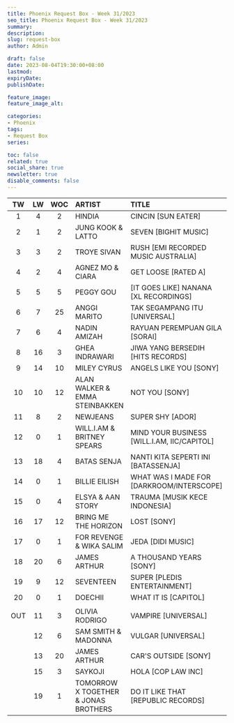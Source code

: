 ```yaml
---
title: Phoenix Request Box - Week 31/2023
seo_title: Phoenix Request Box - Week 31/2023
summary: 
description: 
slug: request-box
author: Admin

draft: false
date: 2023-08-04T19:30:00+08:00
lastmod: 
expiryDate: 
publishDate: 

feature_image: 
feature_image_alt: 

categories:
- Phoenix
tags:
- Request Box
series:

toc: false
related: true
social_share: true
newsletter: true
disable_comments: false
---
```

|TW|LW|WOC|ARTIST|TITLE|PEAK|PTW|PLW|MOVE|TLW|TOTAL|
|:----:|:----:|:----:|:----|:----|:----:|:----:|:----:|:----:|:----:|:----:|
|1|4|2|HINDIA|CINCIN [SUN EATER]|1|6340|3060|3280|3060|9400|
|2|1|2|JUNG KOOK & LATTO|SEVEN [BIGHIT MUSIC]|1|5690|13970|-8280|13970|19660|
|3|3|2|TROYE SIVAN|RUSH [EMI RECORDED MUSIC AUSTRALIA]|3|2520|3080|-560|3080|5600|
|4|2|4|AGNEZ MO & CIARA|GET LOOSE [RATED A]|1|2480|11280|-8800|22120|24600|
|5|5|5|PEGGY GOU|[IT GOES LIKE] NANANA [XL RECORDINGS]|1|1700|2480|-780|15100|16800|
|6|7|25|ANGGI MARITO|TAK SEGAMPANG ITU [UNIVERSAL]|3|1390|1210|180|22221|23611|
|7|6|4|NADIN AMIZAH|RAYUAN PEREMPUAN GILA [SORAI]|4|1166|2045|-879|4508|5674|
|8|16|3|GHEA INDRAWARI|JIWA YANG BERSEDIH [HITS RECORDS]|8|1149|589|560|1128|2277|
|9|14|10|MILEY CYRUS|ANGELS LIKE YOU [SONY]|2|1122|664|458|7938|9060|
|10|10|12|ALAN WALKER & EMMA STEINBAKKEN|NOT YOU [SONY]|1|801|740|61|14403|15204|
|11|8|2|NEWJEANS|SUPER SHY [ADOR]|8|795|1025|-230|1025|1820|
|12|0|1|WILL.I.AM & BRITNEY SPEARS|MIND YOUR BUSINESS [WILL.I.AM, IIC/CAPITOL]|12|720|0|720|0|720|
|13|18|4|BATAS SENJA|NANTI KITA SEPERTI INI [BATASSENJA]|3|700|561|139|3265|3965|
|14|0|1|BILLIE EILISH|WHAT WAS I MADE FOR [DARKROOM/INTERSCOPE]|14|625|0|625|0|625|
|15|0|4|ELSYA & AAN STORY|TRAUMA [MUSIK KECE INDONESIA]|15|624|0|624|3446|4070|
|16|17|12|BRING ME THE HORIZON|LOST [SONY]|5|560|580|-20|8780|9340|
|17|0|1|FOR REVENGE & WIKA SALIM|JEDA [DIDI MUSIC]|17|540|0|540|0|540|
|18|20|6|JAMES ARTHUR|A THOUSAND YEARS [SONY]|5|490|492|-2|3217|3707|
|19|9|12|SEVENTEEN|SUPER [PLEDIS ENTERTAINMENT]|3|440|780|-340|8149|8589|
|20|0|1|DOECHII|WHAT IT IS [CAPITOL]|20|420|0|420|0|420|
| | | | | | | | | | | |
|OUT|11|3|OLIVIA RODRIGO|VAMPIRE [UNIVERSAL]|5| | | | | |
| |12|6|SAM SMITH & MADONNA|VULGAR [UNIVERSAL]|1| | | | | |
| |13|20|JAMES ARTHUR|CAR'S OUTSIDE [SONY]|4| | | | | |
| |15|3|SAYKOJI|HOLA [COP LAW INC]|15| | | | | |
| |19|1|TOMORROW X TOGETHER & JONAS BROTHERS|DO IT LIKE THAT [REPUBLIC RECORDS]|19| | | | | |
